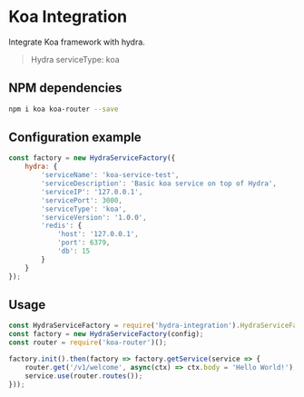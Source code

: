 # Koa Integration
Integrate Koa framework with hydra.
> Hydra serviceType: koa

## NPM dependencies
```bash
npm i koa koa-router --save
```

## Configuration example
```js
const factory = new HydraServiceFactory({
    hydra: {
        'serviceName': 'koa-service-test',
        'serviceDescription': 'Basic koa service on top of Hydra',
        'serviceIP': '127.0.0.1',
        'servicePort': 3000,
        'serviceType': 'koa',
        'serviceVersion': '1.0.0',
        'redis': {
            'host': '127.0.0.1',
            'port': 6379,
            'db': 15
        }
    }
});
```

## Usage
```js
const HydraServiceFactory = require('hydra-integration').HydraServiceFactory;
const factory = new HydraServiceFactory(config);
const router = require('koa-router')();

factory.init().then(factory => factory.getService(service => {
    router.get('/v1/welcome', async(ctx) => ctx.body = 'Hello World!');
    service.use(router.routes());
}));
```

